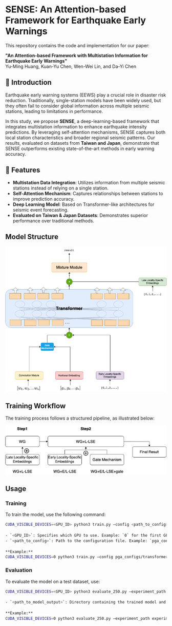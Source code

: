 # SENSE: An Attention-based Framework for Earthquake Early Warnings

This repository contains the code and implementation for our paper:

**"An Attention-based Framework with Multistation Information for Earthquake Early Warnings"**  
Yu-Ming Huang, Kuan-Yu Chen, Wen-Wei Lin, and Da-Yi Chen  

## 📖 Introduction
Earthquake early warning systems (EEWS) play a crucial role in disaster risk reduction. Traditionally, single-station models have been widely used, but they often fail to consider global information across multiple seismic stations, leading to limitations in performance. 

In this study, we propose **SENSE**, a deep-learning-based framework that integrates multistation information to enhance earthquake intensity predictions. By leveraging self-attention mechanisms, SENSE captures both local station characteristics and broader regional seismic patterns. Our results, evaluated on datasets from **Taiwan and Japan**, demonstrate that SENSE outperforms existing state-of-the-art methods in early warning accuracy.

## 🚀 Features
- **Multistation Data Integration**: Utilizes information from multiple seismic stations instead of relying on a single station.
- **Self-Attention Mechanism**: Captures relationships between stations to improve prediction accuracy.
- **Deep Learning Model**: Based on Transformer-like architectures for seismic event forecasting.
- **Evaluated on Taiwan & Japan Datasets**: Demonstrates superior performance over traditional methods.

## **Model Structure**
![SENSE Model](image/SENSE.png)


## **Training Workflow**
The training process follows a structured pipeline, as illustrated below:

![Training Workflow](image/workflow.png)

## **Usage**

### **Training**
To train the model, use the following command:
```bash
CUDA_VISIBLE_DEVICES=<GPU_ID> python3 train.py –config <path_to_config>

- `<GPU_ID>`: Specifies which GPU to use. Example: `0` for the first GPU.
- `<path_to_config>`: Path to the configuration file. Example: `pga_configs/transformer_japan.json`.

**Example:**
CUDA_VISIBLE_DEVICES=0 python3 train.py –config pga_configs/transformer_japan.json
```

### **Evaluation**
To evaluate the model on a test dataset, use:
```bash
CUDA_VISIBLE_DEVICES=<GPU_ID> python3 evaluate_250.py –experiment_path <path_to_model_output>

- `<path_to_model_output>`: Directory containing the trained model and parameters.

**Example:**
CUDA_VISIBLE_DEVICES=0 python3 evaluate_250.py –experiment_path experiments/model_v1/
```